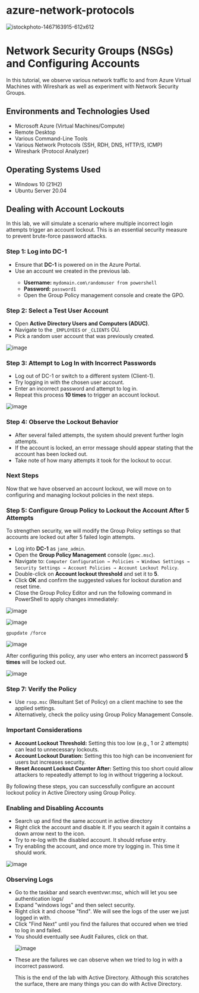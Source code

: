 # azure-network-protocols
<p align="center">
  
![istockphoto-1467163915-612x612](https://github.com/user-attachments/assets/520decba-8294-4e91-b7f9-c7ca27e2b6a1)

</p>

<h1>Network Security Groups (NSGs) and Configuring Accounts</h1>
In this tutorial, we observe various network traffic to and from Azure Virtual Machines with Wireshark as well as experiment with Network Security Groups. <br />

<h2>Environments and Technologies Used</h2>

- Microsoft Azure (Virtual Machines/Compute)
- Remote Desktop
- Various Command-Line Tools
- Various Network Protocols (SSH, RDH, DNS, HTTP/S, ICMP)
- Wireshark (Protocol Analyzer)

<h2>Operating Systems Used </h2>

- Windows 10 (21H2)
- Ubuntu Server 20.04

<h2>Dealing with Account Lockouts</h2>

<p>
In this lab, we will simulate a scenario where multiple incorrect login attempts trigger an account lockout. 
This is an essential security measure to prevent brute-force password attacks.
</p>

<h3>Step 1: Log into DC-1</h3>

<ul>
  <li>Ensure that <strong>DC-1</strong> is powered on in the Azure Portal.</li>
  <li>Use an account we created in the previous lab.</li>
  <ul>
    <li><strong>Username:</strong> <code>mydomain.com\randomuser from powershell</code></li>
    <li><strong>Password:</strong> <code>password1</code></li>
    <li>Open the Group Policy management console and create the GPO.</li>
  </ul>
</ul>

<h3>Step 2: Select a Test User Account</h3>

<ul>
  <li>Open <strong>Active Directory Users and Computers (ADUC)</strong>.</li>
  <li>Navigate to the <code>_EMPLOYEES</code> or <code>_CLIENTS</code> OU.</li>
  <li>Pick a random user account that was previously created.</li>
</ul>

![image](https://github.com/user-attachments/assets/5411f055-4e26-45b7-8d5b-5ea25d4bb24c)


<h3>Step 3: Attempt to Log In with Incorrect Passwords</h3>

<ul>
  <li>Log out of DC-1 or switch to a different system (Client-1).</li>
  <li>Try logging in with the chosen user account.</li>
  <li>Enter an incorrect password and attempt to log in.</li>
  <li>Repeat this process <strong>10 times</strong> to trigger an account lockout.</li>
</ul>

![image](https://github.com/user-attachments/assets/e70fb52e-e01f-4d97-ad66-7315ce225895)


<h3>Step 4: Observe the Lockout Behavior</h3>

<ul>
  <li>After several failed attempts, the system should prevent further login attempts.</li>
  <li>If the account is locked, an error message should appear stating that the account has been locked out.</li>
  <li>Take note of how many attempts it took for the lockout to occur.</li>
</ul>

<h3>Next Steps</h3>

<p>
Now that we have observed an account lockout, we will move on to configuring and managing lockout policies in the next steps.
</p>





<h3>Step 5: Configure Group Policy to Lockout the Account After 5 Attempts</h3>

<p>
To strengthen security, we will modify the Group Policy settings so that accounts are locked out after 5 failed login attempts.
</p>

<ul>
  <li>Log into <strong>DC-1</strong> as <code>jane_admin</code>.</li>
  <li>Open the <strong>Group Policy Management</strong> console (<code>gpmc.msc</code>).</li>
  <li>Navigate to: <code>Computer Configuration → Policies → Windows Settings → Security Settings → Account Policies → Account Lockout Policy</code>.</li>
  <li>Double-click on <strong>Account lockout threshold</strong> and set it to <strong>5</strong>.</li>
  <li>Click <strong>OK</strong> and confirm the suggested values for lockout duration and reset time.</li>
  <li>Close the Group Policy Editor and run the following command in PowerShell to apply changes immediately:</li>
</ul>

![image](https://github.com/user-attachments/assets/e94e6288-bdf5-4275-8a77-1f72baaff89b)


![image](https://github.com/user-attachments/assets/6a920299-2f67-4ac5-b82d-4f8e14f380c9)

<pre><code>gpupdate /force</code></pre>

![image](https://github.com/user-attachments/assets/61cc155c-01b8-40ca-a72e-5aa26c5f6182)

<p>
After configuring this policy, any user who enters an incorrect password <strong>5 times</strong> will be locked out.
</p>


![image](https://github.com/user-attachments/assets/8f3f87bc-53ba-464d-9f9b-a7414428c082)


<h3>Step 7: Verify the Policy</h3>
<ul>
  <li>Use <code>rsop.msc</code> (Resultant Set of Policy) on a client machine to see the applied settings.</li>
  <li>Alternatively, check the policy using Group Policy Management Console.</li>
</ul>

<h3>Important Considerations</h3>
<ul>
  <li><strong>Account Lockout Threshold:</strong> Setting this too low (e.g., 1 or 2 attempts) can lead to unnecessary lockouts.</li>
  <li><strong>Account Lockout Duration:</strong> Setting this too high can be inconvenient for users but increases security.</li>
  <li><strong>Reset Account Lockout Counter After:</strong> Setting this too short could allow attackers to repeatedly attempt to log in without triggering a lockout.</li>
</ul>

<p>
By following these steps, you can successfully configure an account lockout policy in Active Directory using Group Policy.
</p>



















<h3>Enabling and Disabling Accounts</h3>

<ul>
  <li>Search up and find the same account in active directory</li>
  <li>Right click the account and disable it. If you search it again it contains a down arrow next to the icon.</li>
  <li>Try to re-log with the disabled account. It should refuse entry.</li>
  <li>Try enabling the account, and once more try logging in. This time it should work.</li>
</ul>

![image](https://github.com/user-attachments/assets/d2a0905a-173f-4b6d-927b-e8d52b57cee2)


<h3>Observing Logs</h3>

<ul>
<li>Go to the taskbar and search eventvwr.msc, which will let you see authentication logs/</li>
<li>Expand "windows logs" and then select security. </li>
<li>Right click it and choose "find". We will see the logs of the user we just logged in with.</li>
<li>Click "Find Next" until you find the failures that occured when we tried to log in and failed.</li>
<li>You should eventually see Audit Failures, click on that.</li>

![image](https://github.com/user-attachments/assets/48a1701a-6e0e-4293-b679-5a594bc431f9)

  
<li>These are the failures we can observe when we tried to log in with a incorrect password.</li>

<p>This is the end of the lab with Active Directory. Although this scratches the surface, there are many things you can do with Active Directory. </p>
  
</ul>





























<br />
